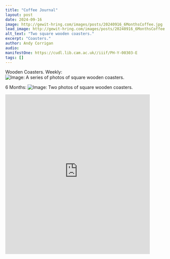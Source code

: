 ```yaml
---
title: "Coffee Journal"
layout: post
date: 2024-09-16
image: http://gewit-hring.com/images/posts/20240916_6MonthsCoffee.jpg
lead_image: http://gewit-hring.com/images/posts/20240916_6MonthsCoffee.jpg
alt_text: "Two square wooden coasters."
excerpt: "Coasters."
author: Andy Corrigan
audio: 
manifestOne: https://cudl.lib.cam.ac.uk//iiif/PH-Y-00303-E
tags: []
---
```

Wooden Coasters.
Weekly:
![Image: A series of photos of square wooden coasters.]({{site.url}}/images/posts/2023-Coffee-Monday-LR.jpg)

6 Months:
![Image: Two photos of square wooden coasters.]({{site.url}}/images/20240916_6MonthsCoffee.jpg)

<iframe src="https://fitzmuseum.cam.ac.uk/uv.html#?manifest={{ page.manifestOne }}&c=0&m=0&cv=0&config=&locales=en-GB:English (GB),cy-GB:Cymraeg,fr-FR:Français (FR),pl-PL:Polski,sv-SE:Svenska&r=0" width="90%" height="500" allowfullscreen frameborder="0"></iframe>
